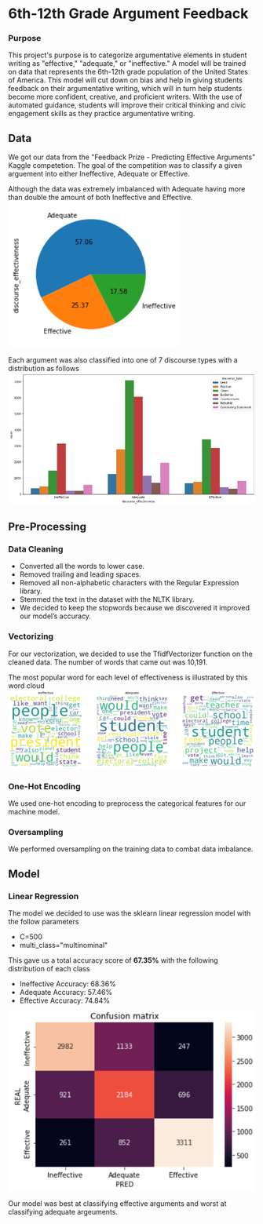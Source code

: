 # 6th-12th Grade Argument Feedback
### Purpose
This project's purpose is to categorize argumentative elements in student writing as "effective," "adequate," or "ineffective." A model will be trained on data that represents the 6th-12th grade population of the United States of America. This model will cut down on bias and help in giving students feedback on their argumentative writing, which will in turn help students become more confident, creative, and proficient writers. With the use of automated guidance, students will improve their critical thinking and civic engagement skills as they practice argumentative writing.

## Data 
We got our data from the "Feedback Prize - Predicting Effective Arguments" Kaggle competetion. The goal of the competition was to classify a given arguement into either Ineffective, Adequate or Effective.

Although the data was extremely imbalanced with Adequate having more than double the amount of both Ineffective and Effective.
<img src="GitImages/EffectivenessImbalance.png" width="350">

Each argument was also classified into one of 7 discourse types with a distribution as follows
![Discourse Type Piechart](GitImages/typeImbalance.png?raw=true "Discourse Type Piechart")


## Pre-Processing

### Data Cleaning
* Converted all the words to lower case. 
* Removed trailing and leading spaces. 
* Removed all non-alphabetic characters with the Regular Expression library.
* Stemmed the text in the dataset with the NLTK library. 
* We decided to keep the stopwords because we discovered it improved our model’s accuracy.

### Vectorizing
For our vectorization, we decided to use the TfidfVectorizer function on the cleaned data. The number of words that came out was 10,191.

The most popular word for each level of effectiveness is illustrated by this word cloud
![Effectiveness Word Cloud](GitImages/wordCloud.png?raw=true "Effectiveness Word Cloud]")

### One-Hot Encoding
We used one-hot encoding to preprocess the categorical features for our machine model.

### Oversampling
We performed oversampling on the training data to combat data imbalance.


## Model 

### Linear Regression
The model we decided to use was the sklearn linear regression model with the follow parameters
* C=500
* multi_class="multinominal"

This gave us a total accuracy score of **67.35%** with the following distribution of each class
* Ineffective Accuracy: 68.36%
* Adequate Accuracy: 57.46%
* Effective Accuracy: 74.84%

![Accuracy Heatmap](GitImages/accuracyHeatmap.png?raw=true "Accuracy Heatmap")

Our model was best at classifying effective arguments and worst at classifying adequate argeuments. 

